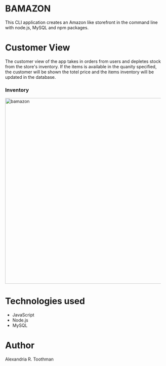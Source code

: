 # BAMAZON

This CLI application creates an Amazon like storefront in the command line with node.js, MySQL and npm packages. 

# Customer View

The customer view of the app takes in orders from users and depletes stock from the store's inventory. If the items is available in the quanity specified, the customer will be shown the totel price and the items inventory will be updated in the database. 

### Inventory

<img width="600" alt="bamazon" src="https://user-images.githubusercontent.com/40549632/47604603-aa11aa00-d9c1-11e8-9c03-30312cd98c35.PNG">




# Technologies used
* JavaScript
* Node.js
* MySQL



# Author
Alexandria R. Toothman 
